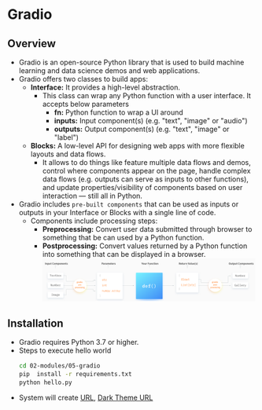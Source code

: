 # Gradio

## Overview
- Gradio is an open-source Python library that is used to build machine learning and data science demos and web applications.
- Gradio offers two classes to build apps:
  - **Interface:** It provides a high-level abstraction.
    - This class can wrap any Python function with a user interface. It accepts below parameters
       - **fn:** Python function to wrap a UI around
       - **inputs:** Input component(s) (e.g. "text", "image" or      "audio")
       - **outputs:** Output component(s) (e.g. "text", "image" or      "label")
  - **Blocks:** A low-level API for designing web apps with more flexible layouts and data flows. 
    - It allows to do things like feature multiple data flows and demos, control where components appear on the page, handle complex data flows (e.g. outputs can serve as inputs to other functions), and update properties/visibility of components based on user interaction — still all in Python.
- Gradio includes `pre-built components` that can be used as inputs or outputs in your Interface or Blocks with a single line of code.
  - Components include processing steps:
    - **Preprocessing:** Convert user data submitted through browser to something that be can used by a Python function.
    - **Postprocessing:** Convert values returned by a Python function into something that can be displayed in a browser.
    ![](../../01-images/Components.png)

## Installation
- Gradio requires Python 3.7 or higher.
- Steps to execute hello world
  ```bash
  cd 02-modules/05-gradio
  pip  install -r requirements.txt
  python hello.py
  ```
- System will create [URL]( http://localhost:7860/), [Dark Theme URL]( http://localhost:7860/?__theme=dark)